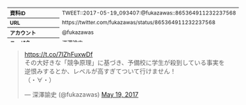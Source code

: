 <table style="font-size: 9pt; width: 610px; margin-bottom: 20px; height: 80px;">
<tbody>
    <tr>
        <th align=left>資料ID</th>
        <td align=left>TWEET::2017-05-19_093407:@fukazawas::865364911232237568</td>
    </tr>
    <tr>
        <th align=left>URL</th>
        <td align=left>https://twitter.com/fukazawas/status/865364911232237568</td>
    </tr>
    <tr>
        <th align=left>アカウント</th>
        <td align=left>@fukazawas</td>
    </tr>
    <tr>
        <th align=left>ユーザ名</th>
        <td align=left>深澤諭史</td>
    </tr>
    <tr>
        <th align=left>ツイートの記録日時</th>
        <td align=left>created_at 2022-08-24_1041</td>
    </tr>
</tbody>
</table>
<blockquote class="twitter-tweet" data-width="450"  data-lang="ja"><p lang="ja" dir="ltr"><a href="https://t.co/7IZhFuxwDf">https://t.co/7IZhFuxwDf</a><br>その大好きな「競争原理」に基づき、予備校に学生が殺到している事実を逆恨みするとか、レベルが高すぎてついて行けません！<br>（・∀・）</p>&mdash; 深澤諭史 (@fukazawas) <a href="https://twitter.com/fukazawas/status/865364911232237568?ref_src=twsrc%5Etfw">May 19, 2017</a></blockquote>
<script async src="https://platform.twitter.com/widgets.js" charset="utf-8"></script>


